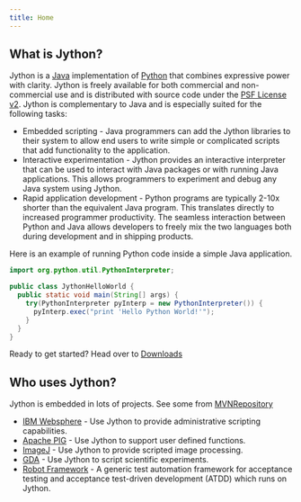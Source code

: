```yaml
---
title: Home
---
```

## What is Jython?
Jython is a [Java](https://go.java/index.html) implementation of [Python](https://www.python.org/) that combines expressive power with clarity. Jython is freely available for both commercial and non-commercial use and is distributed with source code under the [PSF License v2](https://github.com/jythontools/jython/blob/master/LICENSE.txt). Jython is complementary to Java and is especially suited for the following tasks:

 * Embedded scripting - Java programmers can add the Jython libraries to their system to allow end users to write simple or complicated scripts that add functionality to the application.
 * Interactive experimentation - Jython provides an interactive interpreter that can be used to interact with Java packages or with running Java applications. This allows programmers to experiment and debug any Java system using Jython.
 * Rapid application development - Python programs are typically 2-10x shorter than the equivalent Java program. This translates directly to increased programmer productivity. The seamless interaction between Python and Java allows developers to freely mix the two languages both during development and in shipping products.

Here is an example of running Python code inside a simple Java application.
```java
import org.python.util.PythonInterpreter;

public class JythonHelloWorld {
  public static void main(String[] args) {
    try(PythonInterpreter pyInterp = new PythonInterpreter()) {
      pyInterp.exec("print 'Hello Python World!'");
    }
  }
}
```
 Ready to get started? Head over to [Downloads](download)

## Who uses Jython?
Jython is embedded in lots of projects. See some from [MVNRepository](https://mvnrepository.com/artifact/org.python/jython-standalone/usages)

- [IBM Websphere](https://www.ibm.com/developerworks/websphere/library/techarticles/1004_gibson/1004_gibson.html) - Use Jython to provide administrative scripting capabilities. 
- [Apache PIG](https://pig.apache.org/) - Use Jython to support user defined functions. 
- [ImageJ](http://imagej.net) - Use Jython to provide scripted image processing.
- [GDA](http://www.opengda.org/) - Use Jython to script scientific experiments.
- [Robot Framework](http://robotframework.org/) - A generic test automation framework for acceptance testing and acceptance test-driven development (ATDD) which runs on Jython.